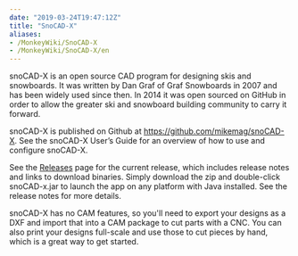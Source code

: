 ```yaml
---
date: "2019-03-24T19:47:12Z"
title: "SnoCAD-X"
aliases:
- /MonkeyWiki/SnoCAD-X
- /MonkeyWiki/SnoCAD-X/en
---
```

snoCAD-X is an open source CAD program for designing skis and snowboards. It was written by Dan Graf of Graf Snowboards in 2007 and has been widely used since then. In 2014 it was open sourced on GitHub in order to allow the greater ski and snowboard building community to carry it forward.

snoCAD-X is published on Github at https://github.com/mikemag/snoCAD-X. See the snoCAD-X User’s Guide for an overview of how to use and configure snoCAD-X.

See the [Releases](https://github.com/mikemag/snoCAD-X/releases) page for the current release, which includes release notes and links to download binaries. Simply download the zip and double-click snoCAD-x.jar to launch the app on any platform with Java installed. See the release notes for more details.

snoCAD-X has no CAM features, so you'll need to export your designs as a DXF and import that into a CAM package to cut parts with a CNC. You can also print your designs full-scale and use those to cut pieces by hand, which is a great way to get started.
